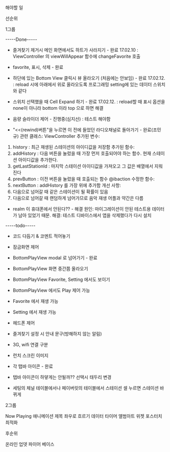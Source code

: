 해야할 일

선순위

1그룹

-----Done-----

- 즐겨찾기 제거시 메인 화면에서도 하트가 사라지기 - 완료 17.02.10
: ViewController 의 viewWillAppear 함수에 changeFavorite 호출

- favorite, 표시, 삭제  - 완료

- 하단에 있는 Bottom View 클릭시 뷰 올라오기 (처음에는 안보임) - 완료 17.02.12.
: reload 시에 아래에서 위로 올라오도록 프로그래밍 setting에 있는 데이터 스위치와 같다

- 스위치 선택했을 때 Cell Expand 하기 - 완료 17.02.12.
: reload할 때 표시 옵션을 none이 아니라 bottom 이라 top 으로 하면 해결

- 음량 슬라이더 제어 - 진행중(심지선) : 테스트 해야함

- "<<(rewind)버튼"을 누르면 이 전에 들었던 라디오채널로 돌아가기 - 완료(조민규)
관련 클래스: ViewController
추가된 변수: 
1. history : 최근 재생된 스테이션의 아이디값을 저장함
추가된 함수: 
1. addHistory : 다음 버튼을 눌렀을 때 가장 먼저 호출되어야 하는 함수. 현재 스테이션 아이디값을 추가한다.
2. getLastStationId : 마지막 스테이션 아이디값을 가져오고 그 값은 배열에서 지워진다
3. prevButton : 이전 버튼을 눌렀을 때 호출되는 함수 @ibaction
수정한 함수:
1. nextButton : addHistory 를 가장 위에 추가함
개선 사항:
1. 다음으로 넘어갈 때 같은 스테이션이 될 확률이 있음
2. 다음으로 넘어갈 때 랜덤하게 넘어가므로 음악 재생 어플과 약간은 다름

- realm 이 휴대폰에서 안된다?? - 해결
원인: 마이그레이션이 안된 테스트용 데이터가 남아 있었기 때문.
해결: 테스트 디바이스에서 앱을 삭제했다가 다시 설치

-----todo-----

- 코드 다듬기 & 코멘트 적어놓기
- 잠금화면 제어

- BottomPlayView modal 로 넘어가기 - 완료
- BottomPlayView 화면 중간쯤 올라오기
- BottomPlayView Favorite, Setting 에서도 보이기 
- BottomPlayView 에서도 Play 제어 가능

- Favorite 에서 재생 가능 

- Setting 에서 재생 가능



- 헤드폰 제어

- 즐겨찾기 설정 시 안내 문구(방해하지 않는 알림)

- 3G, wifi 연결 구분

- 런치 스크린 이미지

- 각 탭바 아이콘 - 완료
- 탭바 아이콘이 하얗게는 안될까?? 선택시 태두리 변경 

- 세팅의 체널 테이블에서나 페이버릿의 테이블에서 스테이션 셀 누르면 스테이션 바뀌게



2그룹

Now Playing 애니메이션
제목 좌우로 흐르기 
데이터 타이머
앨범아트
위젯
포스터치
최적화



후순위

온라인 업뎃
파이어 베이스
